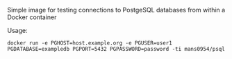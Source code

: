Simple image for testing connections to PostgeSQL databases from within a Docker container

Usage:
```
docker run -e PGHOST=host.example.org -e PGUSER=user1 PGDATABASE=exampledb PGPORT=5432 PGPASSWORD=password -ti mans0954/psql
```
